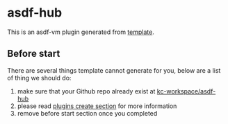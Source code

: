 # asdf-hub

This is an asdf-vm plugin generated from [template](https://github.com/kc-workspace/asdf-plugin-template).

## Before start

There are several things template cannot generate for you, below are a list of thing we should do:

1. make sure that your Github repo already exist at [kc-workspace/asdf-hub][github]
2. please read [plugins create section][asdf-create-plugin] for more information
3. remove before start section once you completed

<!-- LINKS SECTION -->

[github]: https://github.com/kc-workspace/asdf-hub
[asdf-create-plugin]: https://asdf-vm.com/plugins/create.html

